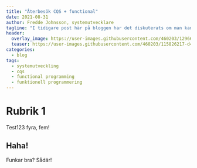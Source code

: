 ```yaml
---
title: "Återbesök CQS + functional"
date: 2021-08-31
author: Fredde Johnsson, systemutvecklare
tagline: "I tidigare post här på bloggen har det diskuterats om man kan sammanföra CQS-mönstret och koncepten inom funktionell programmering. I den här posten gör vi ett återbesök i ämnet, men den här gången i ett annat format. Text och kod finns i form av en .NET Interactive/Jupyter Notebook."
header:
  overlay_image: https://user-images.githubusercontent.com/460203/129669260-65dc36a5-2f02-444e-b1d2-36065504a8ce.jpg
  teaser: https://user-images.githubusercontent.com/460203/115826217-d4b21180-a40a-11eb-894a-e3e367bbe140.png
categories:
  - blog
tags:
  - systemutveckling
  - cqs
  - functional programming
  - funktionell programmering
---
```

# Rubrik 1
Test123 fyra, fem!

## Haha!
Funkar bra?
Sådär!
